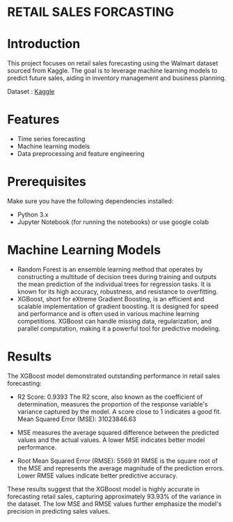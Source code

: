 
# RETAIL SALES FORCASTING

# Introduction
This project focuses on retail sales forecasting using the Walmart dataset sourced from Kaggle. The goal is to leverage machine learning models to predict future sales, aiding in inventory management and business planning.

Dataset : [Kaggle](https://www.kaggle.com/datasets/aslanahmedov/walmart-sales-forecast)

# Features
- Time series forecasting
- Machine learning models
- Data preprocessing and feature engineering

# Prerequisites
Make sure you have the following dependencies installed:
- Python 3.x
- Jupyter Notebook (for running the notebooks) or use google colab

# Machine Learning Models
- Random Forest is an ensemble learning method that operates by constructing a multitude of decision trees during training and outputs the mean prediction of the individual trees for regression tasks. It is known for its high accuracy, robustness, and resistance to overfitting.
- XGBoost, short for eXtreme Gradient Boosting, is an efficient and scalable implementation of gradient boosting. It is designed for speed and performance and is often used in various machine learning competitions. XGBoost can handle missing data, regularization, and parallel computation, making it a powerful tool for predictive modeling.

# Results
The XGBoost model demonstrated outstanding performance in retail sales forecasting:

- R2 Score: 0.9393
The R2 score, also known as the coefficient of determination, measures the proportion of the response variable's variance captured by the model. A score close to 1 indicates a good fit.
Mean Squared Error (MSE): 31023846.63

- MSE measures the average squared difference between the predicted values and the actual values. A lower MSE indicates better model performance.

- Root Mean Squared Error (RMSE): 5569.91
RMSE is the square root of the MSE and represents the average magnitude of the prediction errors. Lower RMSE values indicate better predictive accuracy.

These results suggest that the XGBoost model is highly accurate in forecasting retail sales, capturing approximately 93.93% of the variance in the dataset. The low MSE and RMSE values further emphasize the model's precision in predicting sales values.

